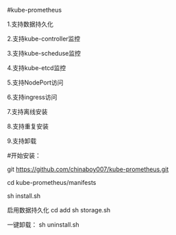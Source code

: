 #kube-prometheus

1.支持数据持久化

2.支持kube-controller监控

3.支持kube-scheduse监控

4.支持kube-etcd监控

5.支持NodePort访问

6.支持ingress访问

7.支持离线安装

8.支持重复安装

9.支持卸载

#开始安装：

git https://github.com/chinaboy007/kube-prometheus.git

cd kube-prometheus/manifests

sh install.sh


启用数据持久化
cd add
sh storage.sh


一键卸载：
sh uninstall.sh
